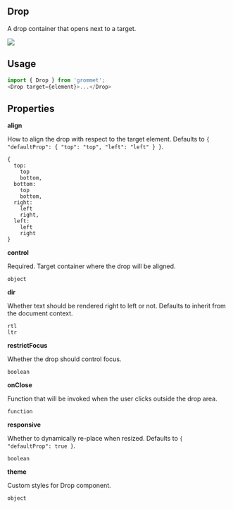 ## Drop
A drop container that opens next to a target.

[![](https://codesandbox.io/static/img/play-codesandbox.svg)](https://codesandbox.io/s/github/grommet/grommet-site?initialpath=drop&amp;module=%2Fscreens%2FDrop.js)
## Usage

```javascript
import { Drop } from 'grommet';
<Drop target={element}>...</Drop>
```

## Properties

**align**

How to align the drop with respect to the target element. Defaults to `{
  "defaultProp": {
    "top": "top",
    "left": "left"
  }
}`.

```
{
  top: 
    top
    bottom,
  bottom: 
    top
    bottom,
  right: 
    left
    right,
  left: 
    left
    right
}
```

**control**

Required. Target container where the drop will be aligned.

```
object
```

**dir**

Whether text should be rendered right to left or not. Defaults to
      inherit from the document context.

```
rtl
ltr
```

**restrictFocus**

Whether the drop should control focus.

```
boolean
```

**onClose**

Function that will be invoked when the user clicks outside the drop area.

```
function
```

**responsive**

Whether to dynamically re-place when resized. Defaults to `{
  "defaultProp": true
}`.

```
boolean
```

**theme**

Custom styles for Drop component.

```
object
```
  